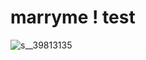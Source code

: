 # marryme ! test
![s__39813135](https://user-images.githubusercontent.com/32184853/43301895-c440493e-91a2-11e8-9d1c-290830e218b6.jpg)
